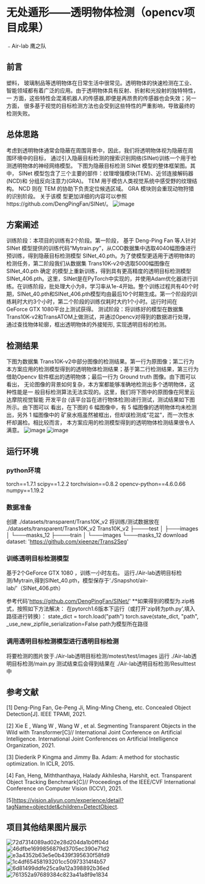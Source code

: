 # 无处遁形——透明物体检测（opencv项目成果）
﹣Air-lab 鹰之队

## 前言
塑料， 玻璃制品等透明物体在日常生活中很常见。透明物体的快速检测在工业、
智能领域都有着广泛的应用。由于透明物体具有反射、折射和光投射的独特特性，一
方面，这些特性会混淆机器人的传感器,即便是再昂贵的传感器也会失效；另一方面，
很多基于视觉的目标检测方法也会受到这些特性的严重影响，导致最终的检测失败。

## 总体思路
考虑到透明物体通常会隐蔽在周围背景中，因此，我们将透明物体视为隐蔽在周
围环境中的目标， 通过引入隐蔽目标检测的搜索识别网络(SINet)训练一个用于检
测透明物体的神经网络模型。 下图为隐蔽目标检测 SINet 模型的整体框架图。其中，
SINet 模型包含了三个主要的部件：纹理增强模块(TEM)、近邻连接解码器(NCD)和
分组反向注意力(GRA)。 TEM 用于模仿人类视觉系统中感受野的纹理结构。 NCD 则在
TEM 的协助下负责定位候选区域。 GRA 模块则会重现动物狩猎的识别阶段。 关于该模
型更加详细的内容可以参照https://github.com/DengPingFan/SINet/。
![image](https://user-images.githubusercontent.com/120435702/208241730-7236b7c0-45d0-4950-ad27-c1c0c92ea105.png)

## 方案阐述
训练阶段：本项目的训练有2个阶段。第一阶段， 基于 Deng-Ping Fan 等人针对 SINet 模型提供的训练代码“Mytrain.py”，从COD数据集中选取4040幅图像进行预训练，得到隐蔽目标检测模型 SINet_40.pth。为了使模型更适用于透明物体的检测任务，第二阶段我们从数据集 Trans10K-v2中选取5000幅图像在 SINet_40.pth 确定 的模型上重新训练，得到具有更高精度的透明目标检测模型 SINet_406.pth。这里，SINet是在PyTorch中实现的，并使用Adam优化器进行训练。在训练阶段，批处理大小为8，学习率从1e-4开始。整个训练过程共有40个时期，SINet_40.pth和SINet_406.pth模型均由最后10个时期生成。第一个阶段的训练耗时大约3个小时，第二个阶段的训练仅耗时大约1个小时。运行时间在GeForce GTX 1080平台上测试获得。
测试阶段：将训练好的模型在数据集Trans10K-v2和TransATOM上做测试，并通过Opencv对得到的数据进行处理，通过查找物体轮廓，框出透明物体的外接矩形,
实现透明目标的检测。

## 检测结果
下图为数据集 Trans10K-v2中部分图像的检测结果。第一行为原图像；第二行为本方案应用的检测模型得到的透明物体检测结果；基于第二行检测结果，第三行为借助Opencv 软件框出的透明物体；最后一行为 Ground truth 图像。由下图可以看出， 无论图像的背景如何复杂，本方案都能够准确地检测出多个透明物体，这种性能是一 般目标检测算法无法实现的。这里，我们将下图中的原图像在阿里云达摩院视觉智能 开发平台 (该平台旨在进行物体检测)进行测试，测试结果如下图所示。由下图可以 看出，在下图的 6 幅图像中，有 5 幅图像的透明物体均未检测出，另外 1 幅图像中的 矿泉水瓶虽然被框出，但却误检测成“花盆”，而一次性水杯却漏检。相比较而言，
本方案应用的检测模型得到的透明物体检测结果很令人满意。
![image](https://user-images.githubusercontent.com/120435702/208242080-e483e053-e78a-42bd-9495-fede0a1e0544.png)
![image](https://user-images.githubusercontent.com/120435702/208242103-4131e639-5eec-4a3f-9f31-8ad0f9b027e2.png)


## 运行环境
### python环境
torch==1.7.1
scipy==1.2.2
torchvision==0.8.2
opencv-python==4.6.0.66
numpy==1.19.2

### 数据准备
创建 ./datasets/transparent/Trans10K_v2 
将训练/测试数据放在 ./datasets/transparent/Trans10K_v2
 Trans10K_v2
 ├────test
 │    ├───images
 │    └───masks_12
 ├────train
 │    └───images
      └───masks_12
 download dataset: 'https://github.com/xieenze/Trans2Seg'

### 训练透明目标检测模型
基于2个GeForce GTX 1080 ，训练一小时左右。
运行./Air-lab透明目标检测/Mytrain,得到SINet_40.pth，模型保存于'./Snapshot/air-lab/'（SINet_406.pth）

参考代码'https://github.com/DengPingFan/SINet/'
**如果得到的模型为.zip格式，按照如下方法解决：
在pytorch1.6版本下运行（或打开'zip转为pth.py',填入路径进行转换）：
state_dict = torch.load("path")
torch.save(state_dict, "path", _use_new_zipfile_serialization=False
path为模型所在路径

### 调用透明目标检测模型进行透明目标检测
将要检测的图片放于./Air-lab透明目标检测/motest/test/images
运行 ./Air-lab透明目标检测/main.py
测试结束后会得到结果在 ./Air-lab透明目标检测/Resulttest 中

## 参考文献
[1] Deng-Ping Fan, Ge-Peng Ji, Ming-Ming Cheng, etc. Concealed Object Detection[J]. IEEE TPAMI, 2021. 

[2] Xie E , Wang W , Wang W , et al. Segmenting Transparent Objects in the Wild with Transformer[C]// International Joint
Conference on Artificial Intelligence. International Joint Conferences on Artificial Intelligence Organization, 2021. 

[3] Diederik P Kingma and Jimmy Ba. Adam: A method for stochastic optimization. In ICLR, 2015. 

[4] Fan, Heng, Miththanthaya, Halady Akhilesha, Harshit, ect. Transparent Object Tracking
Benchmark[C]// Proceedings of the IEEE/CVF International Conference on Computer Vision (ICCV), 2021. 

[5]https://vision.aliyun.com/experience/detail?tagName=objectdet&children=DetectObject.

## 项目其他结果图片展示
![72d7314089ad02e28d204da1b0ff04d](https://user-images.githubusercontent.com/120435702/208233610-d843787e-64ae-4e7f-a85e-2c50bfa2a685.jpg)
![46dfbe1699856879d3705ec390e71d2](https://user-images.githubusercontent.com/120435702/208233611-56f29db7-8d09-440c-aeda-7f6e936aaf8f.jpg)
![e3a4352b63e5e0b439f395630f58fd9](https://user-images.githubusercontent.com/120435702/208233619-cb7e3077-5801-41ff-afd7-9a3f27a64575.jpg)
![1c4df65458193201cc50973314f4b57](https://user-images.githubusercontent.com/120435702/208233623-a46a0141-b023-43b2-859d-372f05cffd5d.jpg)
![6d81499ddfe25ca9a12a398892b36ed](https://user-images.githubusercontent.com/120435702/208233625-0a337bb0-501c-49c1-82b5-859c6275d7fe.jpg)
![761352a97689384c823a41a8f9e1834](https://user-images.githubusercontent.com/120435702/208233630-360a547f-42fb-4a6e-bdcc-986101e1205d.jpg)

